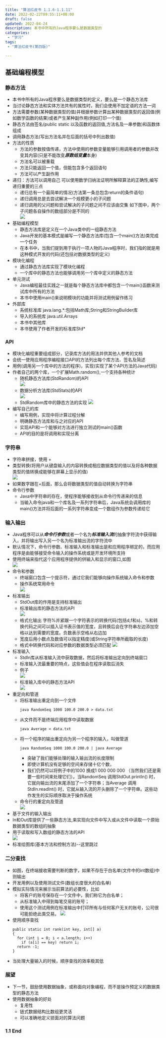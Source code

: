 ```yaml
---
title: "算法红皮书 1.1.6-1.1.11"
date: 2022-02-22T09:55:11+08:00
draft: false
updated: 2022-04-24
description: 本书中所有的Java程序要么是数据类型的
categories:
 - "学习"
tags:
 - "算法红皮书(第四版)"

---
```



## 基础编程模型
### 静态方法
* 本书中所有的Java程序要么是数据类型的定义，要么是一个静态方法库
* 当讨论静态方法和实体方法共有的属性时，我们会使用不加定语的方法一词
* 方法需要参数(某种数据类型的值)并根据参数计算出某种数据类型的返回值(例如数学函数的结果)或者产生某种副作用(例如打印一个值)
* 静态方法由签名(public static 以及函数的返回值,方法名及一串参数)和函数体组成
* 调用静态方法(写出方法名并在后面的括号中列出数值)
* 方法的性质  
  * 方法的参数按值传递，方法中使用的参数变量能够引用调用者的参数并改变其内容(只是不能改变***原数组变量***本身)
  * 方法名可以被重载
  * 方法只能返回一个值，但能包含多个返回语句
  * 方法可以产生副作用
* 递归：方法可以调用自己
  可以使用数学归纳法证明所解释算法的正确性,编写递归重要的三点
  * 递归总有一个最简单的情况(方法第一条总包含return的条件语句)
  * 递归调用总是去尝试解决一个规模更小的子问题
  * 递归调用的父问题和尝试解决的子问题之间不应该由交集
    如下图中，两个子问题各自操作的数组部分是不同的  
    ![](https://raw.githubusercontent.com/lwmfjc/lwmfjc.github.io.resource/main/img/1645498373138.png)
* 基础编程模型  
  * 静态方法库是定义在一个Java类中的一组静态方法
  * Java开发的基本模式是编写一个静态方法库(包含一个main()方法)类完成一个任务  
  * 在本书中，当我们提到用于执行一项人物的Java程序时，我们指的就是用这种模式开发的代码(还包括对数据类型的定义)
* 模块化编程  
  * 通过静态方法库实现了模块化编程  
  * 一个库中的静态方法也能够调用另一个库中定义的静态方法
* 单元测试
  * Java编程最佳实践之一就是每个静态方法库中都包含一个main()函数来测试库中所有的方法
  * 本书中使用main()来说明模块的功能并将测试用例留作练习
* 外部库
  * 系统标准库 java.lang.*:包括Math库;String和StringBuilder库
  * 导入的系统库 java.util.Arrays
  * 本书中其他库
  * 本书使用了作者开发的标准库Std*
### API
* 模块化编程重要组成部分，记录库方法的用法并供其他人参考的文档
* 会统一使用应用程序编程接口API的方法列出每个库方法、签名及简述
* 用例(调用另一个库中的方法的程序)，实现(实现了某个API方法的Java代码)
* 作者自己的两个库，一个扩展Math.random(),一个支持各种统计  
  * 随机静态方法库(StdRandom)的API  
  ![](https://raw.githubusercontent.com/lwmfjc/lwmfjc.github.io.resource/main/img/1645499238258.png)
  * 数据分析方法库(StdStats)的API  
  ![](https://raw.githubusercontent.com/lwmfjc/lwmfjc.github.io.resource/main/img/1645499266972.png)
  * StdRandom库中的静态方法的实现
  ![](https://raw.githubusercontent.com/lwmfjc/lwmfjc.github.io.resource/main/img/1645499387538.png)
* 编写自己的库
  * 编写用例，实现中将计算过程分解
  * 明确静态方法库和与之对应的API
  * 实现API和一个能够对方法进行独立测试的main()函数
  * API的目的是将调用和实现分离
### 字符串
* 字符串拼接，使用 + 
* 类型转换(将用户从键盘输入的内容转换成相应数据类型的值以及将各种数据类型的值转换成能够在屏幕上显示的值)  
![](https://raw.githubusercontent.com/lwmfjc/lwmfjc.github.io.resource/main/img/1645499613030.png)
* 如果数字跟在+后面，那么会将数据类型的值自动转换为字符串
* 命令行参数  
  * Java中字符串的存在，使程序能够接收到从命令行传递来的信息
  * 当输入命令java和一个库名及一系列字符串后，Java系统会调用库的main()方法并将后面的一系列字符串变成一个数组作为参数传递给它
### 输入输出
* Java程序可以从***命令行参数***或者一个名为***标准输入流***的抽象字符流中获得输入，并将输出写入另一个名为标准输出流的字符流中
* 默认情况下，命令行参数、标准输入和标准输出是和应用程序绑定的，而应用程序是由能够接受命令输入的操作系统或是开发环境所支持
* 使用终端来指代这个应用程序提供的供输入和显示的窗口,如图  
![](https://raw.githubusercontent.com/lwmfjc/lwmfjc.github.io.resource/main/img/1645500007895.png)
* 命令和参数  
  * 终端窗口包含一个提示符，通过它我们能够向操作系统输入命令和参数
  * 操作系统常用命令  
  ![](https://raw.githubusercontent.com/lwmfjc/lwmfjc.github.io.resource/main/img/1645500167245.png)
* 标准输出  
  * StdOut库的作用是支持标准输出
  * 标准输出库的静态方法的API  
  ![](https://raw.githubusercontent.com/lwmfjc/lwmfjc.github.io.resource/main/img/1645500444820.png)
  * 格式化输出 字符%并紧跟一个字符表示的转换代码(包括d,f和s)。%和转换代码之间可以插入证书表示值的宽度，且转换后会在字符串左边添加空格以达到需要的宽度。负数表示空格从右边加
  * 宽度后用小数点及数值可以指定精度(或String字符串所截取的长度)
  * 格式中转换代码和对应参数的数据类型必须匹配
  ![](https://raw.githubusercontent.com/lwmfjc/lwmfjc.github.io.resource/main/img/1645500484321.png)
* 标准输入
  * StdIn库从标准输入流中获取数据，然后将标准输出定向到终端窗口
  * 标准输入流最重要的特点，这些值会在程序读取后消失
  * 例子  
  ![](https://raw.githubusercontent.com/lwmfjc/lwmfjc.github.io.resource/main/img/1645500902261.png)
  * 标准输入库中的静态方法API  
  ![](https://raw.githubusercontent.com/lwmfjc/lwmfjc.github.io.resource/main/img/1645500946918.png)
* 重定向和管道
  * 将标准输出重定向到一个文件
    ``` 
    java RandomSeq 1000 100.0 200.0 > data.txt
    ```
  * 从文件而不是终端应用程序中读取数据
    ``` 
    java Average < data.txt
    ```
  * 将一个程序的输出重定向为另一个程序的输入，叫做管道  
    ``` 
    java RandomSeq 1000 100.0 200.0 | java Average
    ```
      * 突破了我们能够处理的输入输出流的长度限制  
      * 即使计算机没有足够的空间来存储十亿个数，
      * 我们仍然可以将例子中的1000 换成1 000 000 000 （当然我们还是需要一些时间来处理它们）。当RandomSeq 调用StdOut.println() 时，它就向输出流的末尾添加了一个字符串；当Average 调用StdIn.readInt() 时，它就从输入流的开头删除了一个字符串。这些动作发生的实际顺序取决于操作系统
  * 命令行的重定向及管道  
  ![](https://raw.githubusercontent.com/lwmfjc/lwmfjc.github.io.resource/main/img/1645501458419.png)
* 基于文件的输入输出
 * In和Out库提供了一些静态方法,来实现向文件中写入或从文件中读取一个原始数据类型的数组的抽象
 * 用于读取和写入数组的静态方法的API  
 ![](https://raw.githubusercontent.com/lwmfjc/lwmfjc.github.io.resource/main/img/1645508058593.png)
 * 标准绘图库(基本方法和控制方法)--这里跳过
### 二分查找
* 如图，在终端接收需要判断的数字，如果不存在于白名单(文件中的int数组)中则输出
* 开发用例以及使用测试文件(数组长度很大的白名单)
* 模拟实际情况来展示当前算法的必要性，比如  
  * 将客户的账号保存在一个文件中，我们称它为白名单；
  * 从标准输入中得到每笔交易的账号；
  * 使用这个测试用例在标准输出中打印所有与任何客户无关的账号，公司很可能拒绝此类交易。
  ![](https://raw.githubusercontent.com/lwmfjc/lwmfjc.github.io.resource/main/img/1645508356801.png)
* 使用顺序查找  
  ``` 
  public static int rank(int key, int[] a)
  {
    for (int i = 0; i < a.length; i++)
      if (a[i] == key) return i;
    return -1;
  }
  ```
* 当处理大量输入的时候，顺序查找的效率极其低
### 展望
* 下一节，鼓励使用数据抽象，或称面向对象编程，而不是操作预定义的数据类型的静态方法
* 使用数据抽象的好处
  * 复用性
  * 链式数据结构比数组更灵活
  * 可以准确地定义锁面对的算法问题
### 1.1 End